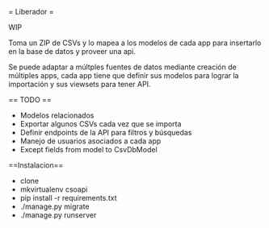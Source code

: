 = Liberador =

WIP

Toma un ZIP de CSVs y lo mapea a los modelos de cada app para insertarlo en la base de datos y proveer una api.

Se puede adaptar a múltples fuentes de datos mediante creación de múltiples apps, cada app tiene que definir sus modelos para lograr la importación y sus viewsets para tener API.

== TODO ==
* Modelos relacionados
* Exportar algunos CSVs cada vez que se importa
* Definir endpoints de la API para filtros y búsquedas
* Manejo de usuarios asociados a cada app
* Except fields from model to CsvDbModel

==Instalacion==

* clone
* mkvirtualenv csoapi
* pip install -r requirements.txt
* ./manage.py migrate
* ./manage.py runserver
